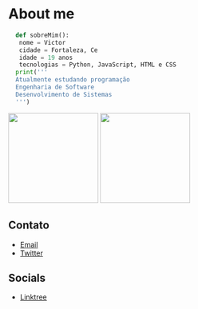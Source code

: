 # About me
```python
  def sobreMim():
   nome = Victor
   cidade = Fortaleza, Ce
   idade = 19 anos
   tecnologias = Python, JavaScript, HTML e CSS
  print('''
  Atualmente estudando programação
  Engenharia de Software
  Desenvolvimento de Sistemas
  ''')
```
<div>
  <img height="180em" src="https://github-readme-stats.vercel.app/api?username=victorlima11&show_icons=true&theme=tokyonight"/>
  <img height="180em" src="https://github-readme-stats.vercel.app/api/top-langs/?username=victorlima11&layout=compact&theme=tokyonight"/>
</div>

## Contato
- [Email](victorconta1009@gmail.com)
- [Twitter](https://x.com/nyuhvic)
  
## Socials
- [Linktree](https://linktree-zeta-two.vercel.app/)

